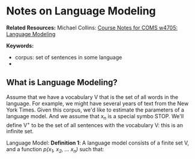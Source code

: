 # Notes on Language Modeling
**Related Resources:**
Michael Collins: [Course Notes for COMS w4705: Language Modeling](http://www.cs.columbia.edu/~mcollins/courses/nlp2011/notes/lm.pdf)

**Keywords:**
- corpus: set of sentences in some language
- 

## What is Language Modeling?
Assume that we have a vocabulary V that is the set of all words in the language. For example, we might have several years of text from the New York Times. Given this corpus, we'd like to estimate the parameters of a language model. And we assume that x<sub>n</sub> is a special symbo STOP. We'll define V<sup>+</sup>  to be the set of all sentences with the vocabulary V: this is an infinite set.

Language Model:
**Definition 1**: A language model consists of a finite set V, and a function *p(x<sub>1</sub>, x<sub>2</sub>, ... x<sub>n</sub>)* such that:

<!--stackedit_data:
eyJoaXN0b3J5IjpbMTM4NjAxNDM4LC00Njk2ODY3MjUsLTE0OD
A4NTg5ODYsLTI2MTA2MjQ3XX0=
-->